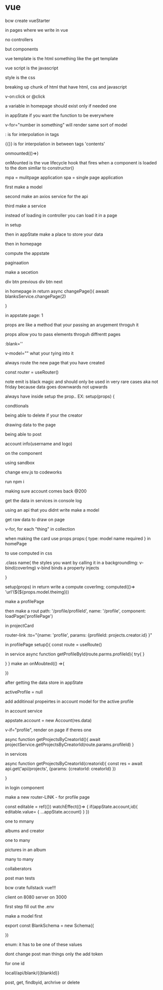 # vue



bcw create vueStarter


<!-- no more html -->


in pages where we write in vue

no controllers

but components


<!-- in homepage -->

vue template is the html
something like the get template



vue script is the javascript


style is the css

breaking up chunk of html that have html, css and javascript


<!--  -->


<!-- if it doesnt work, run npm i -->



<!-- first rule of vue, for the template to access data in the script must be in the return -->
<!-- second rule for reactivity to take place you must use vues reactive stuff -->



v-on:click
or @click

a variable in homepage should exist only if needed one



in appState if you want the function to be everywhere






v-for="number in something"
will render same sort of model


: is for interpolation in tags

{{}} is for interpolation in between tags 'contents'






onmounted(()=>)

onMounted is the vue lifecycle hook that fires when a component is loaded to the dom
simllar to constructor()




mpa = mulitpage application
spa = single page application 



first make a model

second make an axios service for the api
<!-- export const blankAPI = axios.create({
  baseURL:
  timeout:
  params:{
    api_key:
  }
}) -->

third make a service


instead of loading in controller
you can load it in a page

in setup
<!-- when awating functions try to keep the async part out of an on mounted -->
 <!-- onMounted(()=>{
getBlank
 })
 async function getBlank(){
  try 
await blanksServivce.getBLAnk
  catch
 } -->


 then  in appState make a place to store your data

 then in homepage 

 compute the appstate
  





  paginaation 

  make a secetion

div btn previous
div btn next

in homepage
in return
async changePage(){
  awaait  blanksService.changePage(2)

}

in appstate
page: 1


props are like a method that your passing an arugement throguh it


props allow you to pass elements throguh diffrentt pages

:blank=''

v-model="" what your tying into it



always route the new page that you have created

<!-- if using the ref in setup, you must access the value -->

<!-- reactive is meant for objective -->


const router = useRouter()


note emit is black magic and should only be used in very rare cases aka not friday
because data goes downwards not upwards








always have inside setup the prop..
EX: setup(props) {



condtionals

being able to delete if your the creator


drawing data to the page

being able to post

account info(username and logo)

on the component


using sandbox


change env.js
 to codeworks


 run npm i


making sure account comes back @200


get the data in services in console log


using an api that you didnt write make a model



get raw data to draw on page

 v-for, for each "thing" in collection

when making the card
use props
  props:{
type: model name
required
 }
 in homePage
<prop name : prop name = "random lettter">


 to use computed in css

.class name{
  the styles you want
  by calling it in a 
  backgroundImg: v-bind(coverImg)
  v-bind binds  a property injects

}

setup(props)
in return write a compute
coverImg; computed(()=> 'url'(${${props.model.theimg}))




make a profilePage

then make a rout
path: '/profile/profileId',
name: '/profile',
component: loadPage('profilePage')
<!-- make sure to store id in path -->


in projectCard

router-link :to="{name: 'profile', params: {profileId: projects.creator.id} }"

in profilePage
setup(){
  const route = useRoute()
  <!-- make a profile service -->
  in service 
  async function getProfileById(route.parms.profileId){
try{
}

  }
}
make an onMoubted(() =>{

})


after getting the data
store in appState

activeProfile = null


add additinoal propeirtes in account model for the active profile


in account service

appstate.account = new Account(res.data)

v-if="profile", render on page if theres one



async function getProjectsByCreatorId(){
await projectService.getProjectsByCreatorId(route.params.profileId)
}

in services 

async function getProjectsByCreatorId(creatorid){
const res = await api.get('api/projects', {params: {creatorId: creatorId} })
<!-- line above makes it like a query -->
}


in login component


make a new router-LINK - 
for profile page





<!-- before enter: authGuard
check if their logged in
if not
prompots log in page -->



const editable = ref({})
watchEffect(()=> {
  if(appState.account,id){
    editable.value= { ...appState.account}
  }
})










one to mmany

albums and creator


one to many

pictures in an album

many to many

collaberators



post man tests



bcw crate fullstack vue!!!


client on 8080
server on 3000


first step fill out the .env


make a model first 


export const BlankSchema = new Schema({

})

enum: it has to be one of these values

dont change post man things
only the add token



for one id 


locall/api/blank/{{blankId}}



post, get, findbyid, archrive or delete 